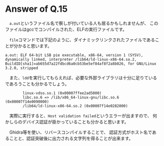 # Answer of Q.15

　`a.out`というファイル名で察しが付いている人も居るかもしれませんが、
このファイルはgccでコンパイルされた、ELFの実行ファイルです。

　`file`コマンドでは下記のように、ダイナミックリンクされたファイルであることが分かると思います。

```
a.out: ELF 64-bit LSB pie executable, x86-64, version 1 (SYSV), dynamically linked, interpreter /lib64/ld-linux-x86-64.so.2, BuildID[sha1]=ab655d7a22fdbcd6a0cb53be5ef84af8f2a8b026, for GNU/Linux 3.2.0, stripped
```

　また、`ldd`を実行してもらえれば、必要な外部ライブラリは十分に足りているであろうことも分かるでしょう。

```
        linux-vdso.so.1 (0x00007ffee2ad5000)
        libc.so.6 => /lib/x86_64-linux-gnu/libc.so.6 (0x00007f14e0090000)
        /lib64/ld-linux-x86-64.so.2 (0x00007f14e0282000)
```

　実際に実行すると、`Host validation failed`というエラーが出ますので、
何かしらのデバイス認証が掛かっていることも分かると思います。

　Ghidra等を使い、リバースコンパイルすることで、
認証方式がホスト名であることと、認証突破後に出力される文字列を得ることが出来ます。

